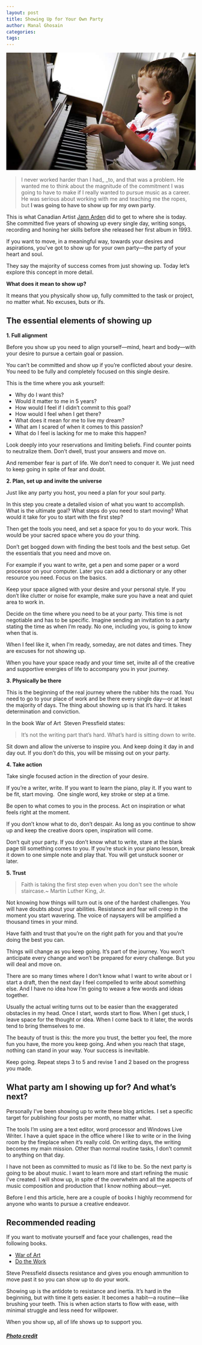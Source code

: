 ```yaml
---
layout: post
title: Showing Up for Your Own Party
author: Manal Ghosain
categories:
tags:
---
```


![Playing piano](/images/piano.jpg)

> I never worked harder than I had_ _to, and that was a problem. He wanted me to think about the magnitude of the commitment I was going to have to make if I really wanted to pursue music as a career. He was serious about working with me and teaching me the ropes, but **I was going to have to show up for my own party**.

This is what Canadian Artist [Jann Arden](http://www.amazon.com/Falling-Backwards-Memoir-Jann-Arden/dp/0307399842/ref=sr_1_1?ie=UTF8&qid=1324514031&sr=8-1) did to get to where she is today. She committed five years of showing up every single day, writing songs, recording and honing her skills before she released her first album in 1993. 

If you want to move, in a meaningful way, towards your desires and aspirations, you've got to show up for your own party—the party of your heart and soul. 

They say the majority of success comes from just showing up. Today let’s explore this concept in more detail. 

**What does it mean to show up?** 

It means that you physically show up, fully committed to the task or project, no matter what. No excuses, buts or ifs. 

## The essential elements of showing up

**1. Full alignment** 

Before you show up you need to align yourself—mind, heart and body—with your desire to pursue a certain goal or passion.  

You can’t be committed and show up if you’re conflicted about your desire. You need to be fully and completely focused on this single desire. 

This is the time where you ask yourself: 

  * Why do I want this?
  * Would it matter to me in 5 years?
  * How would I feel if I didn’t commit to this goal?
  * How would I feel when I get there?
  * What does it mean for me to live my dream?
  * What am I scared of when it comes to this passion?
  * What do I feel is lacking for me to make this happen?

Look deeply into your reservations and limiting beliefs. Find counter points to neutralize them. Don’t dwell, trust your answers and move on. 

And remember fear is part of life. We don’t need to conquer it. We just need to keep going in spite of fear and doubt. 

**2. Plan, set up and invite the universe** 

Just like any party you host, you need a plan for your soul party.

In this step you create a detailed vision of what you want to accomplish. What is the ultimate goal? What steps do you need to start moving?  What would it take for you to start with the first step?

Then get the tools you need, and set a space for you to do your work. This would be your sacred space where you do your thing.

Don’t get bogged down with finding the best tools and the best setup. Get the essentials that you need and move on.

For example if you want to write, get a pen and some paper or a word processor on your computer. Later you can add a dictionary or any other resource you need. Focus on the basics.

Keep your space aligned with your desire and your personal style. If you don’t like clutter or noise for example, make sure you have a neat and quiet area to work in.

Decide on the time where you need to be at your party. This time is not negotiable and has to be specific. Imagine sending an invitation to a party stating the time as when I’m ready. No one, including you, is going to know when that is.

When I feel like it, when I’m ready, someday, are not dates and times. They are excuses for not showing up.

When you have your space ready and your time set, invite all of the creative and supportive energies of life to accompany you in your journey. 

**3. Physically be there** 

This is the beginning of the real journey where the rubber hits the road. You need to go to your place of work and be there every single day—or at least the majority of days. The thing about showing up is that it’s hard. It takes determination and conviction. 

In the book War of Art  Steven Pressfield states: 

> It’s not the writing part that’s hard. What’s hard is sitting down to write.

Sit down and allow the universe to inspire you. And keep doing it day in and day out. If you don’t do this, you will be missing out on your party. 

**4. Take action** 

Take single focused action in the direction of your desire. 

If you’re a writer, write. If you want to learn the piano, play it. If you want to be fit, start moving.  One single word, key stroke or step at a time. 

Be open to what comes to you in the process. Act on inspiration or what feels right at the moment. 

If you don’t know what to do, don’t despair. As long as you continue to show up and keep the creative doors open, inspiration will come. 

Don’t quit your party. If you don’t know what to write, stare at the blank page till something comes to you. If you’re stuck in your piano lesson, break it down to one simple note and play that. You will get unstuck sooner or later. 

**5. Trust**

> Faith is taking the first step even when you don't see the whole staircase.~ Martin Luther King, Jr.

Not knowing how things will turn out is one of the hardest challenges. You will have doubts about your abilities. Resistance and fear will creep in the moment you start wavering. The voice of naysayers will be amplified a thousand times in your mind.

Have faith and trust that you’re on the right path for you and that you’re doing the best you can.

Things will change as you keep going. It’s part of the journey. You won’t anticipate every change and won’t be prepared for every challenge. But you will deal and move on.

There are so many times where I don’t know what I want to write about or I start a draft, then the next day I feel compelled to write about something else. And I have no idea how I’m going to weave a few words and ideas together.

Usually the actual writing turns out to be easier than the exaggerated obstacles in my head. Once I start, words start to flow. When I get stuck, I leave space for the thought or idea. When I come back to it later, the words tend to bring themselves to me.

The beauty of trust is this: the more you trust, the better you feel, the more fun you have, the more you keep going. And when you reach that stage, nothing can stand in your way. Your success is inevitable.

Keep going. Repeat steps 3 to 5 and revise 1 and 2 based on the progress you made.

## What party am I showing up for? And what’s next?

Personally I’ve been showing up to write these blog articles. I set a specific target for publishing four posts per month, no matter what.

The tools I’m using are a text editor, word processor and Windows Live Writer. I have a quiet space in the office where I like to write or in the living room by the fireplace when it’s really cold. On writing days, the writing becomes my main mission. Other than normal routine tasks, I don’t commit to anything on that day.

I have not been as committed to music as I’d like to be. So the next party is going to be about music. I want to learn more and start refining the music I’ve created. I will show up, in spite of the overwhelm and all the aspects of music composition and production that I know nothing about—yet.

Before I end this article, here are a couple of books I highly recommend for anyone who wants to pursue a creative endeavor.

## Recommended reading

If you want to motivate yourself and face your challenges, read the following books. 

- [War of Art](http://www.amazon.com/War-Art-Through-Creative-Battles/dp/0446691437/ref=sr_1_1?ie=UTF8&qid=1324508481&sr=8-1)
- [Do the Work](http://www.amazon.com/Do-Work-Steven-Pressfield/dp/1936719010/ref=pd_sim_b_1)

Steve Pressfield dissects resistance and gives you enough ammunition to move past it so you can show up to do your work.

Showing up is the antidote to resistance and inertia. It’s hard in the beginning, but with time it gets easier. It becomes a habit—a routine—like brushing your teeth. This is when action starts to flow with ease, with minimal struggle and less need for willpower.

When you show up, all of life shows up to support you.

##### [Photo credit](http://www.flickr.com/photos/merille/4873418327/)

